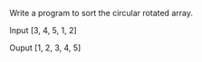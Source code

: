 Write a program to sort the circular rotated array.

Input
[3, 4, 5, 1, 2] 

Ouput
 [1, 2, 3, 4, 5]
